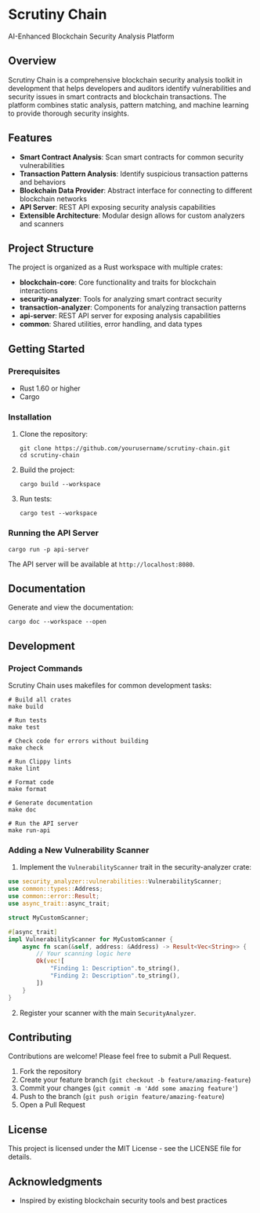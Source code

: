 # Scrutiny Chain

AI-Enhanced Blockchain Security Analysis Platform

## Overview

Scrutiny Chain is a comprehensive blockchain security analysis toolkit in development that helps developers and auditors identify vulnerabilities and security issues in smart contracts and blockchain transactions. The platform combines static analysis, pattern matching, and machine learning to provide thorough security insights.

## Features

- **Smart Contract Analysis**: Scan smart contracts for common security vulnerabilities
- **Transaction Pattern Analysis**: Identify suspicious transaction patterns and behaviors
- **Blockchain Data Provider**: Abstract interface for connecting to different blockchain networks
- **API Server**: REST API exposing security analysis capabilities
- **Extensible Architecture**: Modular design allows for custom analyzers and scanners

## Project Structure

The project is organized as a Rust workspace with multiple crates:

- **blockchain-core**: Core functionality and traits for blockchain interactions
- **security-analyzer**: Tools for analyzing smart contract security
- **transaction-analyzer**: Components for analyzing transaction patterns
- **api-server**: REST API server for exposing analysis capabilities
- **common**: Shared utilities, error handling, and data types

## Getting Started

### Prerequisites

- Rust 1.60 or higher
- Cargo

### Installation

1. Clone the repository:
   ```
   git clone https://github.com/yourusername/scrutiny-chain.git
   cd scrutiny-chain
   ```

2. Build the project:
   ```
   cargo build --workspace
   ```

3. Run tests:
   ```
   cargo test --workspace
   ```

### Running the API Server

```
cargo run -p api-server
```

The API server will be available at `http://localhost:8080`.

## Documentation

Generate and view the documentation:

```
cargo doc --workspace --open
```

## Development

### Project Commands

Scrutiny Chain uses makefiles for common development tasks:

```
# Build all crates
make build

# Run tests
make test

# Check code for errors without building
make check

# Run Clippy lints
make lint

# Format code
make format

# Generate documentation
make doc

# Run the API server
make run-api
```

### Adding a New Vulnerability Scanner

1. Implement the `VulnerabilityScanner` trait in the security-analyzer crate:

```rust
use security_analyzer::vulnerabilities::VulnerabilityScanner;
use common::types::Address;
use common::error::Result;
use async_trait::async_trait;

struct MyCustomScanner;

#[async_trait]
impl VulnerabilityScanner for MyCustomScanner {
    async fn scan(&self, address: &Address) -> Result<Vec<String>> {
        // Your scanning logic here
        Ok(vec![
            "Finding 1: Description".to_string(),
            "Finding 2: Description".to_string(),
        ])
    }
}
```

2. Register your scanner with the main `SecurityAnalyzer`.

## Contributing

Contributions are welcome! Please feel free to submit a Pull Request.

1. Fork the repository
2. Create your feature branch (`git checkout -b feature/amazing-feature`)
3. Commit your changes (`git commit -m 'Add some amazing feature'`)
4. Push to the branch (`git push origin feature/amazing-feature`)
5. Open a Pull Request

## License

This project is licensed under the MIT License - see the LICENSE file for details.

## Acknowledgments
- Inspired by existing blockchain security tools and best practices